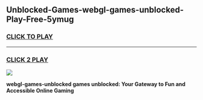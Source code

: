 
## Unblocked-Games-webgl-games-unblocked-Play-Free-5ymug
<h3>
<a href="https://premium76.site?title=webgl-games-unblocked&ref=09A">CLICK TO PLAY</a></h3>
<hr>

<h3>
<a href="https://premium76.site?title=webgl-games-unblocked&ref=09A">CLICK 2 PLAY</a>
  
</h3>

<a href="https://premium76.site?title=webgl-games-unblocked&ref=09A"><img src="https://clearcache.store/games.png"></a>


**webgl-games-unblocked games unblocked: Your Gateway to Fun and Accessible Online Gaming**
